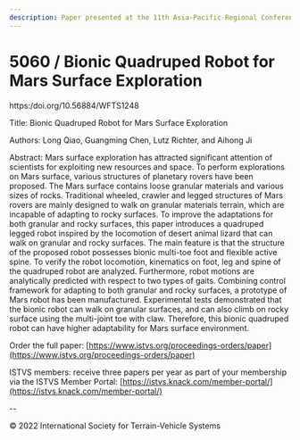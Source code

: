 ```yaml
---
description: Paper presented at the 11th Asia-Pacific Regional Conference of the ISTVS
---
```


# 5060 / Bionic Quadruped Robot for Mars Surface Exploration

https:/doi.org/10.56884/WFTS1248

Title: Bionic Quadruped Robot for Mars Surface Exploration

Authors: Long Qiao, Guangming Chen, Lutz Richter, and Aihong Ji

Abstract: Mars surface exploration has attracted significant attention of scientists for exploiting new resources and space. To perform explorations on Mars surface, various structures of planetary rovers have been proposed. The Mars surface contains loose granular materials and various sizes of rocks. Traditional wheeled, crawler and legged structures of Mars rovers are mainly designed to walk on granular materials terrain, which are incapable of adapting to rocky surfaces. To improve the adaptations for both granular and rocky surfaces, this paper introduces a quadruped legged robot inspired by the locomotion of desert animal lizard that can walk on granular and rocky surfaces. The main feature is that the structure of the proposed robot possesses bionic multi-toe foot and flexible active spine. To verify the robot locomotion, kinematics on foot, leg and spine of the quadruped robot are analyzed. Furthermore, robot motions are analytically predicted with respect to two types of gaits. Combining control framework for adapting to both granular and rocky surfaces, a prototype of Mars robot has been manufactured. Experimental tests demonstrated that the bionic robot can walk on granular surfaces, and can also climb on rocky surface using the multi-joint toe with claw. Therefore, this bionic quadruped robot can have higher adaptability for Mars surface environment.

Order the full paper: [https://www.istvs.org/proceedings-orders/paper](https://www.istvs.org/proceedings-orders/paper)

ISTVS members: receive three papers per year as part of your membership via the ISTVS Member Portal: [https://istvs.knack.com/member-portal/](https://istvs.knack.com/member-portal/)

\--

© 2022 International Society for Terrain-Vehicle Systems
